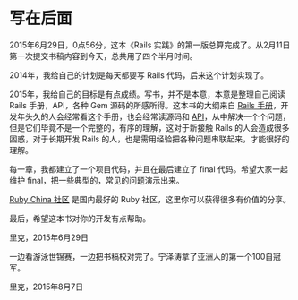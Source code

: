 # 写在后面

2015年6月29日，0点56分，这本《Rails 实践》的第一版总算完成了。从2月11日第一次提交书稿内容到今天，总共用了四个半月时间。

2014年，我给自己的计划是每天都要写 Rails 代码，后来这个计划实现了。

2015年，我给自己的目标是有点成绩。写书，并不是本意，本意是整理自己阅读 Rails 手册，API，各种 Gem 源码的所感所得。这本书的大纲来自 [Rails 手册](http://guides.rubyonrails.org/)，开发年头久的人会经常看这个手册，也会经常读源码和 [API](http://api.rubyonrails.org/)，从中解决一个个问题，但是它们毕竟不是一个完整的，有序的理解，这对于新接触 Rails 的人会造成很多困惑，对于长期开发 Rails 的人，也是需用经验把各种问题串联起来，才能很好的理解。

每一章，我都建立了一个项目代码，并且在最后建立了 final 代码。希望大家一起维护 final，把一些典型的，常见的问题演示出来。

[Ruby China 社区](https://ruby-china.org) 是国内最好的 Ruby 社区，这里你可以获得很多有价值的分享。

最后，希望这本书对你的开发有点帮助。

里克，2015年6月29日

一边看游泳世锦赛，一边把书稿校对完了。宁泽涛拿了亚洲人的第一个100自冠军。

里克，2015年8月7日

